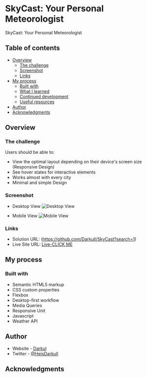 # SkyCast: Your Personal Meteorologist

SkyCast: Your Personal Meteorologist

## Table of contents

- [Overview](#overview)
  - [The challenge](#the-challenge)
  - [Screenshot](#screenshot)
  - [Links](#links)
- [My process](#my-process)
  - [Built with](#built-with)
  - [What I learned](#what-i-learned)
  - [Continued development](#continued-development)
  - [Useful resources](#useful-resources)
- [Author](#author)
- [Acknowledgments](#acknowledgments)

## Overview

### The challenge

Users should be able to:

- View the optimal layout depending on their device's screen size (Responsive Design)
- See hover states for interactive elements
- Works almost with every city
- Minimal and simple Design

### Screenshot

- Desktop View
  ![Desktop View](https://i.imgur.com/lNadhTW.png)

- Mobile View
  ![Mobile View](https://i.imgur.com/VXB6qQw.png)

### Links

- Solution URL: (https://github.com/Darkull/SkyCast?search=1)
- Live Site URL: <a href="https://skycast-weather-app-darkul.netlify.app/" target="_blank">Live-CLICK ME</a>

## My process

### Built with

- Semantic HTML5 markup
- CSS custom properties
- Flexbox
- Desktop-first workflow
- Media Queries
- Responsive Unit
- Javascript
- Weather API

## Author

- Website - [Darkul](https://github.com/Darkull)
- Twitter - [@HeisDarkull](https://twitter.com/HeisDarkull)

## Acknowledgments
